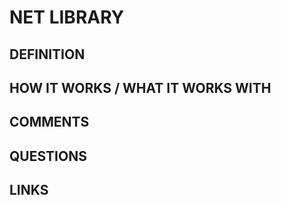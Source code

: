 # NET LIBRARY

## DEFINITION

## HOW IT WORKS / WHAT IT WORKS WITH

## COMMENTS

## QUESTIONS

## LINKS

